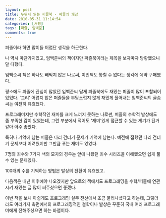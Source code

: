 ```yaml
---
layout: post
title: 누워서 읽는 퍼즐북 - 퍼즐의 쾌감
date: 2010-05-31 11:14:54
categories: [서평]
tags: [퍼즐, 임백준]
comments: true
---
```

퍼즐이라 하면 많이들 어렵단 생각을 하곤한다.

나 역시 마찬가지였고, 임백준씨의 책이지만 퍼즐북이라는 제목을 보자마자 당황했으니 말 다했다.

임백준씨 책은 하나도 빼먹지 않은 나로써, 이번책도 놓칠 수 없다는 생각에 예약 구매했다.

평소에도 퍼즐에 관심이 많았던 임백준씨 답게 퍼즐북에도 재밌는 퍼즐이 많이 포함되어 있었다.
'그리' 어렵지 않은 퍼즐들을 부담스럽지 않게 재밌게 풀어내는 임백준씨의 글솜씨는 여전히 유효했다.

프로그래머지만 수학적인 재미를 크게 느끼지 못하는 나로썬, 퍼즐의 수학적 발상에도 좀 부족한 감이 있었는데, 그런 부분에서 적어도 '재미'있게 접근할 수 있는 계기가 된거 같아 아주 좋았다.

특히나 기억에 남는 퍼즐은 다리 건너기 문제가 기억에 남는다. 예전에 접했던 다리 건너기 문제보다 어려웠지만 그만큼 푸는 재미도 있었다.

7명의 죄수와 7가지 색의 모자의 경우는 앞에 나왔던 죄수 시리즈을 이해했으면 쉽게 풀 수 있는 문제였다.

100개의 수를 기억하는 방법은 발상의 전환이 유효했고.

다음책은 내년 이후에야 나오겠지만 앞으로의 책에서도 프로그래밍을 수학/퍼즐에 연관시켜 재밌는 글 많이 써주셨으면 좋겠다. 

이번 책을 보니 아쉽게도 프로그래밍 실무 전선에서 조금 물러나셨다고 하는데, 그렇더라도 여러가지 측면에서의 프로그래밍적인 철학이나 발상은 꾸준히 국내 여러 프로그래머에게 전해주셨으면 하는 바램이다.